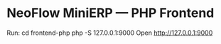 # NeoFlow MiniERP — PHP Frontend
Run:
  cd frontend-php
  php -S 127.0.0.1:9000
Open http://127.0.0.1:9000

